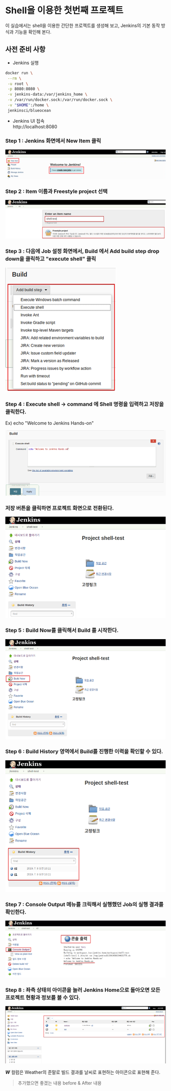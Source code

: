 # Shell을 이용한 첫번째 프로젝트 

이 실습에서는 shell을 이용한 간단한 프로젝트를 생성해 보고, Jenkins의 기본 동작 방식과 기능을 확인해 본다.

## 사전 준비 사항 
 - Jenkins 실행
 ```bash
 docker run \
  --rm \
  -u root \
  -p 8080:8080 \
  -v jenkins-data:/var/jenkins_home \
  -v /var/run/docker.sock:/var/run/docker.sock \
  -v "$HOME":/home \
  jenkinsci/blueocean
 ```
 - Jenkins UI 접속   
   http://localhost:8080



### Step 1 :  Jenkins 화면에서 **New Item** 클릭

![](img/1-1.png)

### Step 2 : Item 이름과 **Freestyle project** 선택

![](img/1-2-1.png)

### Step 3 : 다음에 Job 설정 화면에서, Build 에서 **Add build step** drop down을 클릭하고 "execute shell" 클릭
![](img/1-3.png)

### Step 4 : Execute shell -> command 에 Shell 명령을 입력하고 저장을 클릭한다. 

Ex) echo "Welcome to Jenkins Hands-on"

![](img/1-4.png)

### 저장 버튼을 클릭하면 프로젝트 화면으로 전환된다. 
![](img/1-5.png)

### Step 5 : **Build Now**를 클릭해서 Build 를 시작한다. 

![](img/1-6.png)

### Step 6 : **Build History** 영역에서 Build를 진행한 이력을 확인할 수 있다. 

![](img/1-7.png)

### Step 7 : **Console Output** 메뉴를 크릭해서 실행했던 Job의 실행 결과를 확인한다. 

![](img/1-8.png)


### Step 8 : 좌측 상태의 아이콘을 눌러 Jenkins Home으로 돌아오면 모든 프로젝트 현황과 정보를 볼 수 있다. 


![](img/1-9.png)

***W*** 컬럼은 Weather의 준말로 빌드 결과를 날씨로 표현하는 아이콘으로 표현해 준다.  


> 추가했으면 좋겠는 내용 before & After 내용
